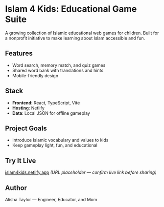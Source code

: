 # Islam 4 Kids: Educational Game Suite

A growing collection of Islamic educational web games for children. Built for a nonprofit initiative to make learning about Islam accessible and fun.

## Features
- Word search, memory match, and quiz games
- Shared word bank with translations and hints
- Mobile-friendly design

## Stack
- **Frontend**: React, TypeScript, Vite
- **Hosting**: Netlify
- **Data**: Local JSON for offline gameplay

## Project Goals
- Introduce Islamic vocabulary and values to kids
- Keep gameplay light, fun, and educational

## Try It Live
[islam4kids.netlify.app](https://islam4kids.netlify.app) *(URL placeholder — confirm live link before sharing)*

## Author
Alisha Taylor — Engineer, Educator, and Mom
